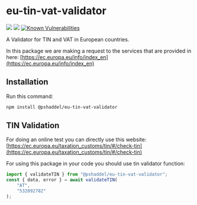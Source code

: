 # eu-tin-vat-validator

<img src="https://github.com/pshaddel/eu-tin-vat-validator/actions/workflows/test.yml/badge.svg"/> <img src="https://github.com/pshaddel/eu-tin-vat-validator/actions/workflows/release-package.yml/badge.svg"/> [![Known Vulnerabilities](https://snyk.io/test/github/pshaddel/eu-tin-vat-validator/badge.svg)](https://snyk.io/test/github/{username}/{repo})

A Validator for TIN and VAT in European countries.

In this package we are making a request to the services that are provided in here: [https://ec.europa.eu/info/index_en](https://ec.europa.eu/info/index_en)

## Installation
Run this command:

```bash
npm install @pshaddel/eu-tin-vat-validator
```

## TIN Validation
For doing an online test you can directly use this website: [https://ec.europa.eu/taxation_customs/tin/#/check-tin](https://ec.europa.eu/taxation_customs/tin/#/check-tin)

For using this package in your code you should use tin validator function:

```typescript
import { validateTIN } from "@pshaddel/eu-tin-vat-validator";
const { data, error } = await validateTIN(
	"AT",
	"532092782"
);

```
